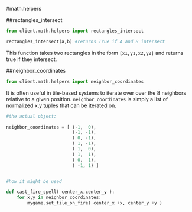 #math.helpers

##rectangles_intersect
```python
from client.math.helpers import rectangles_intersect

rectangles_intersect(a,b) #returns True if A and B intersect
```

This function takes two rectangles in the form ``[x1,y1,x2,y2]`` and returns true if they intersect.

##neighbor_coordinates
```python
from client.math.helpers import neighbor_coordinates
```

It is often useful in tile-based systems to iterate over over the 8 neighbors relative to a given position. ``neighbor_coordinates`` is simply a list of normalized x,y tuples that can be iterated on.

```python
#the actual object:

neighbor_coordinates = [ (-1,  0),
                         (-1, -1),
                         ( 0, -1),
                         ( 1, -1),
                         ( 1,  0),
                         ( 1,  1),
                         ( 0,  1),
                         ( -1, 1) ]


#how it might be used 

def cast_fire_spell( center_x,center_y ):
    for x,y in neighbor_coordinates:
        mygame.set_tile_on_fire( center_x +x, center_y +y )

```
